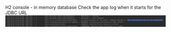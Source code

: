 H2 console - in memory database
Check the app log when it starts for the JDBC URL
![h2 console JDBC URL](src/main/resources/static/readme/h2-console-db.png)